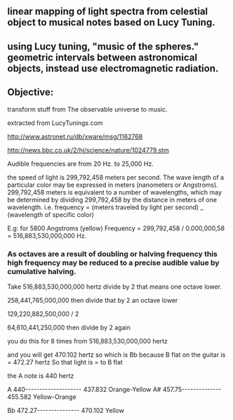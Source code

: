 ## linear mapping of light spectra from celestial object to musical notes based on Lucy Tuning. 
## using Lucy tuning, "music of the spheres." geometric intervals between astronomical objects, instead use electromagnetic radiation.
## Objective:
transform stuff from
The observable universe to music.

extracted from LucyTunings.com

http://www.astronet.ru/db/xware/msg/1162768

http://news.bbc.co.uk/2/hi/science/nature/1024779.stm

Audible frequencies are from 20 Hz. to 25,000 Hz.

the speed of light is  299,792,458 meters per second. The wave length of a particular color may be expressed in meters (nanometers or Angstroms).
299,792,458 meters is equivalent to a number of wavelengths, which may be determined by dividing 299,792,458 by the distance in meters of one wavelength.
i.e. frequency = (meters traveled by light per second) _ (wavelength of specific color)

E.g: for 5800 Angstroms (yellow) Frequency = 299,792,458 / 0.000,000,58 = 516,883,530,000,000 Hz.

### As octaves are a result of doubling or halving frequency this high frequency may be reduced to a precise audible value by cumulative halving.

Take 516,883,530,000,000 hertz divide by 2 that means one octave lower.

258,441,765,000,000 then divide that by 2 an octave lower

129,220,882,500,000 / 2

64,610,441,250,000  then divide by 2 again


you do this for 8 times from 516,883,530,000,000 hertz

and you will get 470.102 hertz so
which is Bb because  B flat on the guitar is =  472.27 hertz
So that light is = to B flat

the A note is 440 hertz


A 440-------------------- 437.832 Orange-Yellow
A# 457.75-------------- 455.582 Yellow-Orange


Bb 472.27---------------            470.102 Yellow
